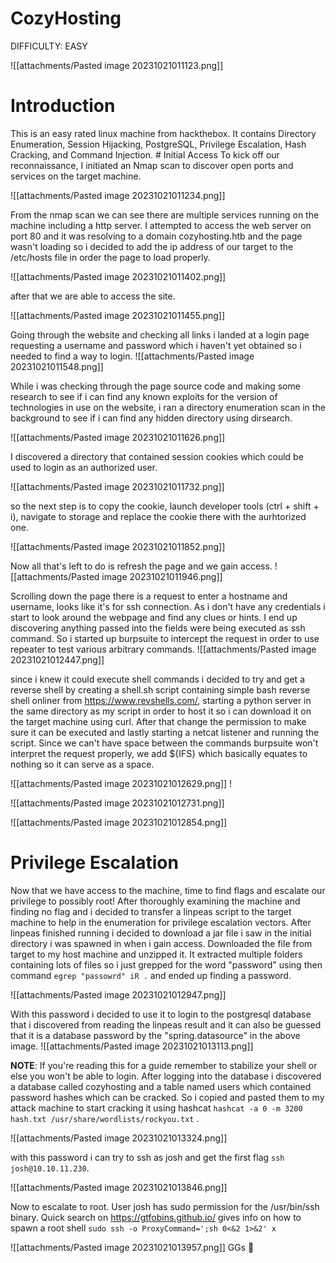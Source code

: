 # CozyHosting 

DIFFICULTY: EASY 

![[attachments/Pasted image 20231021011123.png]]
# Introduction 

This is an easy rated linux machine from hackthebox. It contains Directory Enumeration, Session Hijacking, PostgreSQL, Privilege Escalation, Hash Cracking, and Command Injection. # Initial Access To kick off our reconnaissance, I initiated an Nmap scan to discover open ports and services on the target machine. 

![[attachments/Pasted image 20231021011234.png]]

From the nmap scan we can see there are multiple services running on the machine including a http server. I attempted to access the web server on port 80 and it was resolving to a domain cozyhosting.htb and the page wasn't loading so i decided to add the ip address of our target to the /etc/hosts file in order the page to load properly. 

![[attachments/Pasted image 20231021011402.png]] 

after that we are able to access the site. 

![[attachments/Pasted image 20231021011455.png]] 

Going through the website and checking all links i landed at a login page requesting a username and password which i haven't yet obtained so i needed to find a way to login. 
![[attachments/Pasted image 20231021011548.png]]

 While i was checking through the page source code and making some research to see if i can find any known exploits for the version of technologies in use on the website, i ran a directory enumeration scan in the background to see if i can find any hidden directory using dirsearch. 
 
![[attachments/Pasted image 20231021011626.png]]

 I discovered a directory that contained session cookies which could be used to login as an authorized user. 
 
![[attachments/Pasted image 20231021011732.png]] 

so the next step is to copy the cookie, launch developer tools (ctrl + shift + i), navigate to storage and replace the cookie there with the aurhtorized one. 

![[attachments/Pasted image 20231021011852.png]]

 Now all that's left to do is refresh the page and we gain access. 
 ![[attachments/Pasted image 20231021011946.png]]
 
 Scrolling down the page there is a request to enter a hostname and username, looks like it's for ssh connection. As i don't have any credentials i start to look around the webpage and find any clues or hints. I end up discovering anything passed into the fields were being executed as ssh command. So i started up burpsuite to intercept the request in order to use repeater to test various arbitrary commands. 
 ![[attachments/Pasted image 20231021012447.png]]
 
 since i knew it could execute shell commands i decided to try and get a reverse shell by creating a shell.sh script containing simple bash reverse shell onliner from https://www.revshells.com/, starting a python server in the same directory as my script in order to host it so i can download it on the target machine using curl. After that change the permission to make sure it can be executed and lastly starting a netcat listener and running the script. Since we can't have space between the commands burpsuite won't interpret the request properly, we add ${IFS} which basically equates to nothing so it can serve as a space. 
 
![[attachments/Pasted image 20231021012629.png]] !

![[attachments/Pasted image 20231021012731.png]]

 ![[attachments/Pasted image 20231021012854.png]]
# Privilege Escalation 

Now that we have access to the machine, time to find flags and escalate our privilege to possibly root! After thoroughly examining the machine and finding no flag and i decided to transfer a linpeas script to the target machine to help in the enumeration for privilege escalation vectors. After linpeas finished running i decided to download a jar file i saw in the initial directory i was spawned in when i gain access. Downloaded the file from target to my host machine and unzipped it. It extracted multiple folders containing lots of files so i just grepped for the word "password" using then command `egrep "passowrd" iR .` and ended up finding a password. 

 ![[attachments/Pasted image 20231021012947.png]]
 
 With this password i decided to use it to login to the postgresql database that i discovered from reading the linpeas result and it can also be guessed that it is a database password by the "spring.datasource" in the above image. 
 ![[attachments/Pasted image 20231021013113.png]]

 **NOTE**: If you're reading this for a guide remember to stabilize your shell or else you won't be able to login. After logging into the database i discovered a database called cozyhosting and a table named users which contained password hashes which can be cracked. So i copied and pasted them to my attack machine to start cracking it using hashcat `hashcat -a 0 -m 3200 hash.txt /usr/share/wordlists/rockyou.txt` . 
 
![[attachments/Pasted image 20231021013324.png]] 

with this password i can try to ssh as josh and get the first flag `ssh josh@10.10.11.230`. 
 
![[attachments/Pasted image 20231021013846.png]] 

Now to escalate to root. User josh has sudo permission for the /usr/bin/ssh binary. Quick search on https://gtfobins.github.io/ gives info on how to spawn a root shell `sudo ssh -o ProxyCommand=';sh 0<&2 1>&2' x` 

![[attachments/Pasted image 20231021013957.png]] 
GGs 🤝